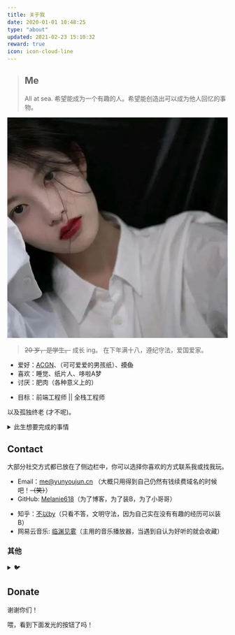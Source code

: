 ```yaml
---
title: 关于我
date: 2020-01-01 10:48:25
type: "about"
updated: 2021-02-23 15:10:32
reward: true
icon: icon-cloud-line
---
```


> ## Me
>
> All at sea.
> 希望能成为一个有趣的人。希望能创造出可以成为他人回忆的事物。

<div class="text-center">
  <div class="site-author-avatar">
    <img src="/images/avatar.jpg" alt="portrait" title="ID : 云游君">
  </div>
</div>

> ~~20 岁，是学生。~~ 成长 ing。
> 在下年满十八，遵纪守法，爱国爱家。

- 爱好：[ACGN](https://baike.baidu.com/item/ACGN)、（可可爱爱的男孩纸）、~~摸鱼~~
- 喜欢：睡觉、纸片人、哆啦A梦
- 讨厌：肥肉（各种意义上的）
<!-- - 运动：乒乓球 🏓 (因为本死宅也不会啥别的运动了吧……) -->
- 目标：前端工程师 || 全栈工程师
<!-- - 梦想：插画师 && 漫画家 && 作家 && 动画人 && 独立游戏制作人 && 全职开源作者 && 🦸‍♂️（皆为不切实际的） -->

<!-- ![工作就输了](https://cdn.jsdelivr.net/gh/YunYouJun/cdn/img/meme/no-work.jpg) -->

以及孤独终老 (才不呢)。

<details>
<summary>此生想要完成的事情</summary>

- [ ] 写一本值得出版的书
- [ ] 在乡村老家有一栋按照自己想法建造的房子
- [x] 成为一个自己不讨厌的、有趣的人

</details>

## Contact

大部分社交方式都已放在了侧边栏中，你可以选择你喜欢的方式联系我或找我玩。

- Email：<me@yunyoujun.cn> （大概只用得到自己仍然有钱续费域名的时候吧！~~（笑）~~）
- GitHub: [Melanie618](https://github.com/Melanie618)（为了博客，为了装B，为了小哥哥）
<!-- - 微博：[机智的云游君](https://weibo.com/jizhideyunyoujun)（辣鸡微博，总自动乱关注，但愿早日被替代） -->
<!-- - 哔哩哔哩: [机智的云游君](https://space.bilibili.com/1579790)（许久前做过几个视频，但太凄惨没有动力继续下去，后试水专栏亦如此，主要用来看番剧） -->
<!-- - 豆瓣: [云游君](https://www.douban.com/people/yunyoujun/)（用过 [Bangumi](https://bangumi.tv/user/yunyoujun)，但苦于速度太慢不稳定，转为豆瓣，标记看过的书影音） -->
- 知乎：[不以by](https://www.zhihu.com/people/chi-yu-16-99-79)（只看不答，文明守法，因为自己实在没有有趣的经历可以装 B）
- 网易云音乐: [临渊见雾](https://music.163.com/#/user/home?id=1624382187)（主用的音乐播放器，当遇到自认为好听的就会收藏）
<!-- - Telegram Channel: [El Psy Congroo](https://t.me/elpsycn)（才整的频道，也许会用来记录吐槽日常，朋友圈太多现实世界朋友，导致都不好意思发空间）现在大致 = 博客 + 豆瓣 + 网易云音乐 + Twitter 更新聚合 -->
<!-- - 微信公众号：[云游君](https://cdn.jsdelivr.net/gh/YunYouJun/cdn/img/about/white-qrcode-and-search.jpg) （并不喜欢用微信，所以其实没什么用，不过加了网站跳转链接的菜单，订阅勉强可以当作证明收藏过本站的标记？也许日后有空会搬一点文章过去？（咕咕咕）） -->
<!-- - Twitter: [云游君](https://twitter.com/YunYouJun)（刚开始营业，每日一个 CSS 练习）（对不起，我还是咕了。） -->
<!-- - RSS：<https://www.yunyoujun.cn/atom.xml> （可以使用 RSS 订阅本站，譬如 [feedly](https://feedly.com/)） -->
<!-- - 😜 如果你觉得本站点还算有趣或有用，可以给我一个 [Star](https://github.com/YunYouJun/yunyoujun.github.io) 以示鼓励。 -->

<!-- - Bangumi: [云游君](http://bangumi.tv/user/yunyoujun) -->
<!-- - Telegram: [YunYouJun 云游君](https://t.me/YunYouJun)（可能回复得比较慢） -->
<!-- - Telegram Group: [自娱自乐](https://t.me/yunyoujun_group)（所以我为什么要整全套？？？） -->

### 其他

<!-- - 不务正业的闲聊 QQ 群：[389401003](https://shang.qq.com/wpa/qunwpa?idkey=3bd19a05aaccb2b60c396295c8617b3a9e667821a495e8cd7e1698ff95ab61c6) （欢迎来玩） -->

<details>
<summary>🐦</summary>

<!-- - ~~明日方舟（官服）：云游君#5367~~ 长草了 -->

</details>

<!-- #### 下方评论区就当作留言板了～（有啥想说的，欢迎留言） -->

<!-- 如果你有其他任何想问我的，也可以前往 [YunYouJun | GitHub Issues](https://github.com/YunYouJun/YunYouJun/issues)。 -->

<!-- 如果是本博客相关的内容，也可以前往这里 [yunyoujun.github.io | GitHub Issues](https://github.com/YunYouJun/yunyoujun.github.io/issues) ~ -->

## Donate

<!-- [![YunYouJun's Sponsors](https://github.com/YunYouJun/sponsors/workflows/Sponsors/badge.svg)](https://sponsors.yunyoujun.cn) -->

谢谢你们！

<!-- - [赞助名单](https://sponsors.yunyoujun.cn/list) -->

喂，看到下面发光的按钮了吗！
